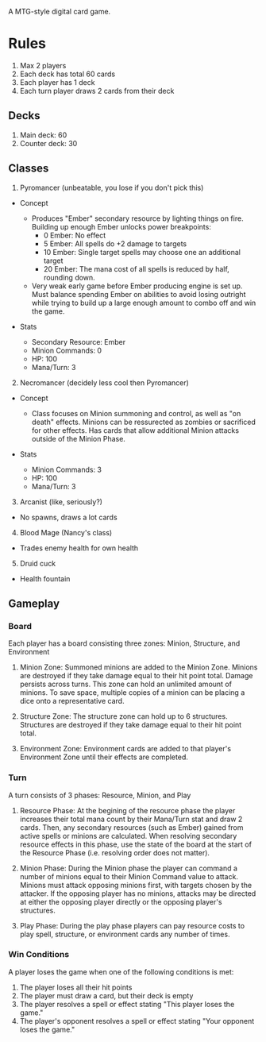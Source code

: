 A MTG-style digital card game.

# Rules
1. Max 2 players
3. Each deck has total 60 cards
4. Each player has 1 deck
5. Each turn player draws 2 cards from their deck

## Decks
1. Main deck: 60
2. Counter deck: 30

## Classes
1. Pyromancer (unbeatable, you lose if you don't pick this)
- Concept
  - Produces "Ember" secondary resource by lighting things on fire. Building up enough Ember unlocks power breakpoints:
    - 0 Ember: No effect
    - 5 Ember: All spells do +2 damage to targets
    - 10 Ember: Single target spells may choose one an additional target
    - 20 Ember: The mana cost of all spells is reduced by half, rounding down.
  - Very weak early game before Ember producing engine is set up. Must balance spending Ember on abilities to avoid losing outright while trying to build up a large enough amount to combo off and win the game.

- Stats
  - Secondary Resource: Ember
  - Minion Commands: 0
  - HP: 100
  - Mana/Turn: 3

2. Necromancer (decidely less cool then Pyromancer)
- Concept
  - Class focuses on Minion summoning and control, as well as "on death" effects. Minions can be ressurected as zombies or sacrificed for other effects. Has cards that allow additional Minion attacks outside of the Minion Phase.

- Stats
  - Minion Commands: 3
  - HP: 100
  - Mana/Turn: 3

3. Arcanist (like, seriously?)
  - No spawns, draws a lot cards
4. Blood Mage (Nancy's class)
  - Trades enemy health for own health
5. Druid cuck
  - Health fountain

## Gameplay

### Board
Each player has a board consisting three zones: Minion, Structure, and Environment

1. Minion Zone:
Summoned minions are added to the Minion Zone. Minions are destroyed if they take damage equal to their hit point total. Damage persists across turns. This zone can hold an unlimited amount of minions. To save space, multiple copies of a minion can be placing a dice onto a representative card.

2. Structure Zone:
The structure zone can hold up to 6 structures. Structures are destroyed if they take damage equal to their hit point total.

3. Environment Zone:
Environment cards are added to that player's Environment Zone until their effects are completed.

### Turn
A turn consists of 3 phases: Resource, Minion, and Play

1. Resource Phase:
At the begining of the resource phase the player increases their total mana count by their Mana/Turn stat and draw 2 cards. Then, any secondary resources (such as Ember) gained from active spells or minions are calculated. When resolving secondary resource effects in this phase, use the state of the board at the start of the Resource Phase (i.e. resolving order does not matter).

2. Minion Phase:
During the Minion phase the player can command a number of minions equal to their Minion Command value to attack. Minions must attack opposing minions first, with targets chosen by the attacker. If the opposing player has no minions, attacks may be directed at either the opposing player directly or the opposing player's structures.

3. Play Phase:
During the play phase players can pay resource costs to play spell, structure, or environment cards any number of times.

### Win Conditions

A player loses the game when one of the following conditions is met:

1. The player loses all their hit points
2. The player must draw a card, but their deck is empty
3. The player resolves a spell or effect stating "This player loses the game."
4. The player's opponent resolves a spell or effect stating "Your opponent loses the game."
